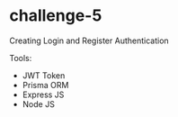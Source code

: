 # challenge-5

Creating Login and Register Authentication

Tools:

- JWT Token
- Prisma ORM
- Express JS
- Node JS
